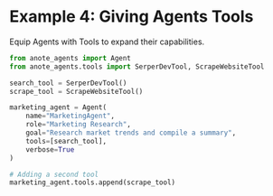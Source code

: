 # Example 4: Giving Agents Tools

Equip Agents with Tools to expand their capabilities.

```python
from anote_agents import Agent
from anote_agents.tools import SerperDevTool, ScrapeWebsiteTool

search_tool = SerperDevTool()
scrape_tool = ScrapeWebsiteTool()

marketing_agent = Agent(
    name="MarketingAgent",
    role="Marketing Research",
    goal="Research market trends and compile a summary",
    tools=[search_tool],
    verbose=True
)

# Adding a second tool
marketing_agent.tools.append(scrape_tool)
```